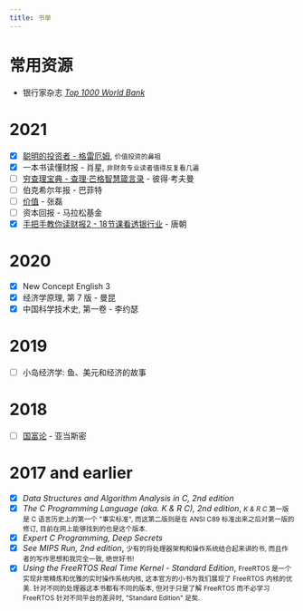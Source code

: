 ```yaml
---
title: 书单
---
```


# 常用资源

* 银行家杂志 *[Top 1000 World Bank](https://www.thebanker.com/Top-1000)*

# 2021

- [x] [聪明的投资者 - 格雷厄姆](/reading-notes/the-intelligent-investor-notes), <small>价值投资的鼻祖</small>
- [x] 一本书读懂财报 - 肖星, <small>非财务专业读者值得反复看几遍</small>
- [ ] [穷查理宝典 - 查理·芒格智慧箴言录](/reading-notes/poor-charlies-almanack-notes) - 彼得·考夫曼
- [ ] 伯克希尔年报 - 巴菲特
- [ ] [价值](/reading-notes/jiazhi.md) - 张磊
- [ ] 资本回报 - 马拉松基金
- [x] [手把手教你读财报2 - 18节课看透银行业](/reading-notes/caibao2-bank) - 唐朝

# 2020

- [x] New Concept English 3
- [x] 经济学原理, 第 7 版 - 曼昆
- [x] 中国科学技术史, 第一卷 - 李约瑟

# 2019

- [ ] 小岛经济学: 鱼、美元和经济的故事

# 2018

- [ ] [国富论](/reading-notes/the-wealth-of-nations-notes) - 亚当斯密

# 2017 and earlier

- [x] *Data Structures and Algorithm Analysis in C, 2nd edition*
- [x] *The C Programming Language (aka. K & R C), 2nd edition*, <small> *K & R C* 第一版是 C 语言历史上的第一个 "事实标准", 而这第二版则是在 ANSI C89 标准出来之后对第一版的修订, 目前在网上能够找到的也是这个版本.</small>
- [x] *Expert C Programming, Deep Secrets*
- [x] *See MIPS Run, 2nd edition*, <small>少有的将处理器架构和操作系统结合起来讲的书, 而且作者的写作思想和我完全一致, 绝世好书!</small>
- [x] *Using the FreeRTOS Real Time Kernel - Standard Edition*, <small>FreeRTOS 是一个实现非常精炼和优雅的实时操作系统内核, 这本官方的小书为我们展现了 FreeRTOS 内核的优美. 针对不同的处理器这本书都有不同的版本, 但对于只是了解 FreeRTOS 而不必学习 FreeRTOS 针对不同平台的差异时, "Standard Edition" 足矣.</small>
